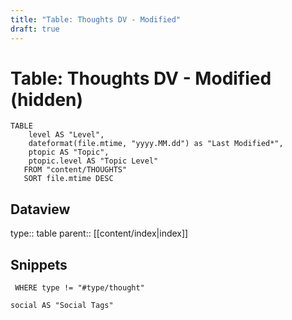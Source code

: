 ```yaml
---
title: "Table: Thoughts DV - Modified"
draft: true
---
```

# Table: Thoughts DV - Modified (hidden)

```dataview
TABLE
	level AS "Level",
	dateformat(file.mtime, "yyyy.MM.dd") as "Last Modified*",
	ptopic AS "Topic",
	ptopic.level AS "Topic Level"
   FROM "content/THOUGHTS"
   SORT file.mtime DESC
```


## Dataview
type:: table
parent:: [[content/index|index]]
## Snippets

```dataview
 WHERE type != "#type/thought"

social AS "Social Tags"
```